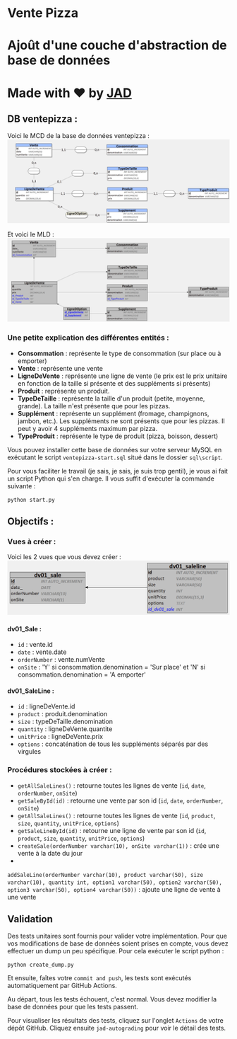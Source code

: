 # Vente Pizza

# Ajoût d'une couche d'abstraction de base de données

# Made with ❤️ by [JAD](mailto:jeanaymeric@gmail.com)

## DB ventepizza :

Voici le MCD de la base de données ventepizza :
![MCD de vente pizza](./img/mcd-pizzasale-start.png)

Et voici le MLD :
![MCD de vente pizza](./img/mld-pizzasale-start.png)

### Une petite explication des différentes entités :

- **Consommation** : représente le type de consommation (sur place ou à emporter)
- **Vente** : représente une vente
- **LigneDeVente** : représente une ligne de vente (le prix est le prix unitaire en fonction de la taille si présente et
  des suppléments si présents)
- **Produit** : représente un produit.
- **TypeDeTaille** : représente la taille d'un produit (petite, moyenne, grande). La taille n'est présente que pour les
  pizzas.
- **Supplément** : représente un supplément (fromage, champignons, jambon, etc.). Les suppléments ne sont présents que
  pour les pizzas. Il peut y avoir 4 suppléments maximum par pizza.
- **TypeProduit** : représente le type de produit (pizza, boisson, dessert)

Vous pouvez installer cette base de données sur votre serveur MySQL en exécutant le script `ventepizza-start.sql` situé
dans le dossier `sql\script`.

Pour vous faciliter le travail (je sais, je sais, je suis trop gentil), je vous ai fait un script Python qui s'en
charge. Il vous suffit d'exécuter la commande suivante :

```shell
python start.py
```

## Objectifs :

### Vues à créer :

Voici les 2 vues que vous devez créer :
![vues à créer](./img/dv01-views.png)

#### dv01_Sale :

- `id` : vente.id
- `date` : vente.date
- `orderNumber` : vente.numVente
- `onSite` : 'Y' si consommation.denomination = 'Sur place' et 'N' si consommation.denomination = 'A emporter'

#### dv01_SaleLine :

- `id` : ligneDeVente.id
- `product` : produit.denomination
- `size` : typeDeTaille.denomination
- `quantity` : ligneDeVente.quantite
- `unitPrice` : ligneDeVente.prix
- `options` : concaténation de tous les suppléments séparés par des virgules

### Procédures stockées à créer :

- `getAllSaleLines()` : retourne toutes les lignes de vente (`id`, `date`, `orderNumber`, `onSite`)
- `getSaleById(id)` : retourne une vente par son id (`id`, `date`, `orderNumber`, `onSite`)
- `getAllSaleLines()` : retourne toutes les lignes de
  vente (`id`, `product`, `size`, `quantity`, `unitPrice`, `options`)
- `getSaleLineById(id)` : retourne une ligne de vente par son
  id (`id`, `product`, `size`, `quantity`, `unitPrice`, `options`)
- `createSale(orderNumber varchar(10), onSite varchar(1))` : crée une vente à la date du jour
-
`addSaleLine(orderNumber varchar(10), product varchar(50), size varchar(10), quantity int, option1 varchar(50), option2 varchar(50), option3 varchar(50), option4 varchar(50))` :
ajoute une ligne de vente à une vente

## Validation

Des tests unitaires sont fournis pour valider votre implémentation.
Pour que vos modifications de base de données soient prises en compte, vous devez effectuer un dump un peu spécifique.
Pour cela exécuter le script python :

```shell
python create_dump.py
```

Et ensuite, faîtes votre `commit and push`, les tests sont exécutés automatiquement par GitHub Actions.

Au départ, tous les tests échouent, c'est normal. Vous devez modifier la base de données pour que les tests passent.

Pour visualiser les résultats des tests, cliquez sur l'onglet `Actions` de votre dépôt GitHub.
Cliquez ensuite `jad-autograding` pour voir le détail des tests.

